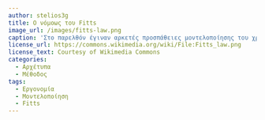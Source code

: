 ```yaml
---
author: stelios3g
title: Ο νόμοως του Fitts
image_url: /images/fitts-law.png
caption: 'Στο παρελθόν έγιναν αρκετές προσπάθειες μοντελοποίησης του χρήστη και μια από αυτές ήταν του ψυχολόγου Paul Fitts,η οποία έμεινε γνωστή στη βιβλιογραφία ως ο Νόμος του Fitts'
license_url: https://commons.wikimedia.org/wiki/File:Fitts_law.png
license_text: Courtesy of Wikimedia Commons
categories:
  - Αρχέτυπα
  - Μέθοδος
tags:
  - Εργονομία 
  - Μοντελοποίηση 
  - Fitts 
---
```

